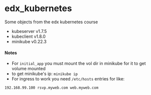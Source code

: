 # edx_kubernetes

Some objects from the edx kubernetes course
 - kubeserver v1.7.5
 - kubeclient v1.8.0
 - minikube v0.22.3

#### Notes

 - For `initial_app` you must mount the vol dir in minikube for it to get volume mounted
 - to get minikube's ip: `minikube ip`
 - For ingress to work you need `/etc/hosts` entries for like:

```
192.168.99.100 rsvp.myweb.com web.myweb.com
```
